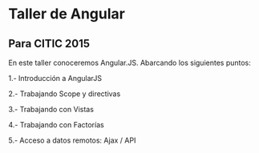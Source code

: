 # Taller de Angular

## Para CITIC 2015

En este taller conoceremos Angular.JS. Abarcando los siguientes puntos:

1.- Introducción a AngularJS

2.- Trabajando Scope y directivas

3.- Trabajando con Vistas

4.- Trabajando con Factorías

5.- Acceso a datos remotos: Ajax / API